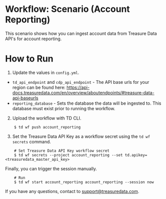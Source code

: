 # Workflow: Scenario (Account Reporting)

This scenario shows how you can ingest account data from Treasure Data API's for account reporting.

# How to Run

1. Update the values in `config.yml`.
- `td_api_endpoint` and `cdp_api_endpoint` - The API base urls for your region can be found here: https://api-docs.treasuredata.com/en/overview/aboutendpoints/#treasure-data-api-baseurls
- `reporting_database` - Sets the database the data will be ingested to. This database must exist prior to running the workflow.

2. Upload the workflow with TD CLI.
```
    $ td wf push account_reporting
```
3. Set the Treasure Data API Key as a workflow secret using the `td wf secrets` command.
```
    # Set Treasure Data API Key workflow secret
    $ td wf secrets --project account_reporting --set td.apikey=<treasuredata_master_api_key>
```
Finally, you can trigger the session manually.
```
    # Run
    $ td wf start account_reporting account_reporting --session now
```
If you have any questions, contact to support@treasuredata.com.
